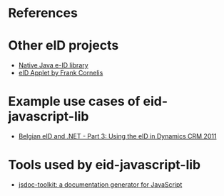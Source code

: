 # References #

# Other eID projects #

  * [Native Java e-ID library](http://code.google.com/p/eidlib/)
  * [eID Applet by Frank Cornelis](http://code.google.com/p/eid-applet/)

# Example use cases of eid-javascript-lib #
  * [Belgian eID and .NET - Part 3: Using the eID in Dynamics CRM 2011](http://sandrinodimattia.net/blog/post/Belgian-eID-and-NET-Part-3-Using-the-eID-in-Dynamics-CRM-2011.aspx)

# Tools used by eid-javascript-lib #

  * [jsdoc-toolkit: a documentation generator for JavaScript](http://code.google.com/p/jsdoc-toolkit/)